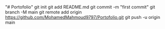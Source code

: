"# Portofolio"  git init git add README.md git commit -m "first commit" git branch -M main git remote add origin https://github.com/MohamedMahmoud9797/Portofolio.git git push -u origin main
